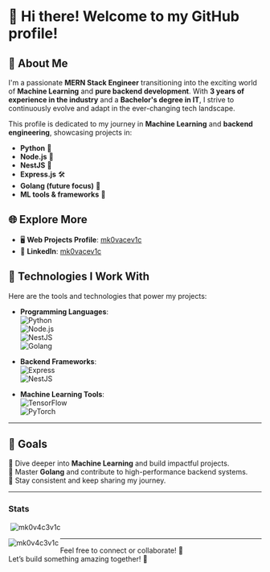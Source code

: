 # 👋 Hi there! Welcome to my GitHub profile!

## 🌟 **About Me**
I'm a passionate **MERN Stack Engineer** transitioning into the exciting world of **Machine Learning** and **pure backend development**. With **3 years of experience in the industry** and a **Bachelor's degree in IT**, I strive to continuously evolve and adapt in the ever-changing tech landscape.

This profile is dedicated to my journey in **Machine Learning** and **backend engineering**, showcasing projects in:  
- **Python** 🐍  
- **Node.js** 🌳  
- **NestJS** 🚀  
- **Express.js** 🛠️  
- **Golang (future focus)** 🔵  
- **ML tools & frameworks** 🤖  

## 🌐 **Explore More**
- 🖥️ **Web Projects Profile**: [mk0vacev1c](https://github.com/mk0vacev1c)  
- 💼 **LinkedIn**: [mk0vacev1c](https://www.linkedin.com/in/mk0vacev1c/)

## 🚀 **Technologies I Work With**
Here are the tools and technologies that power my projects:  
- **Programming Languages**:  
  ![Python](https://img.shields.io/badge/Python-3776AB?style=flat-square&logo=python&logoColor=white)  
  ![Node.js](https://img.shields.io/badge/Node.js-339933?style=flat-square&logo=node.js&logoColor=white)  
  ![NestJS](https://img.shields.io/badge/NestJS-E0234E?style=flat-square&logo=nestjs&logoColor=white)  
  ![Golang](https://img.shields.io/badge/Go-00ADD8?style=flat-square&logo=go&logoColor=white)

- **Backend Frameworks**:  
  ![Express](https://img.shields.io/badge/Express.js-000000?style=flat-square&logo=express&logoColor=white)  
  ![NestJS](https://img.shields.io/badge/NestJS-E0234E?style=flat-square&logo=nestjs&logoColor=white)

- **Machine Learning Tools**:  
  ![TensorFlow](https://img.shields.io/badge/TensorFlow-FF6F00?style=flat-square&logo=tensorflow&logoColor=white)  
  ![PyTorch](https://img.shields.io/badge/PyTorch-EE4C2C?style=flat-square&logo=pytorch&logoColor=white)

---

## 🎯 **Goals**
🔹 Dive deeper into **Machine Learning** and build impactful projects.  
🔹 Master **Golang** and contribute to high-performance backend systems.  
🔹 Stay consistent and keep sharing my journey.

---

<h3 align="left">Stats</h3>

<p>&nbsp;<img align="center" src="https://github-readme-stats.vercel.app/api?username=mk0v4c3v1c&show_icons=true&locale=en" alt="mk0v4c3v1c" /></p>

<p><img align="left" src="https://github-readme-stats.vercel.app/api/top-langs?username=mk0v4c3v1c&show_icons=true&locale=en&layout=compact" alt="mk0v4c3v1c" /></p>

---

Feel free to connect or collaborate! 🤝  
Let’s build something amazing together! 🌟
